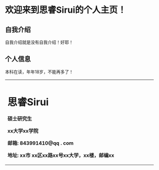 # 欢迎来到思睿Sirui的个人主页！
## 自我介绍
自我介绍就是没有自我介绍！好耶！
## 个人信息
本科在读，年年18岁，不能再多了！
<table border="0"> 
  <tr>
    <td width= "75%">
      <h1>思睿Sirui</h1>
      <p><b>硕士研究生</b></p>
      <p><b>xx大学xx学院</b></p>
      <p><b>邮箱: 843991410@qq . com</b></p>
      <p><b>地址: xx市 xx区xx路xx号xx大学，xx楼，邮编xx</b></p>
    </td>
  </tr>
</table>
